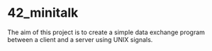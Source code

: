 # 42_minitalk
The aim of this project is to create a simple data exchange program between a client and a server using UNIX signals.
